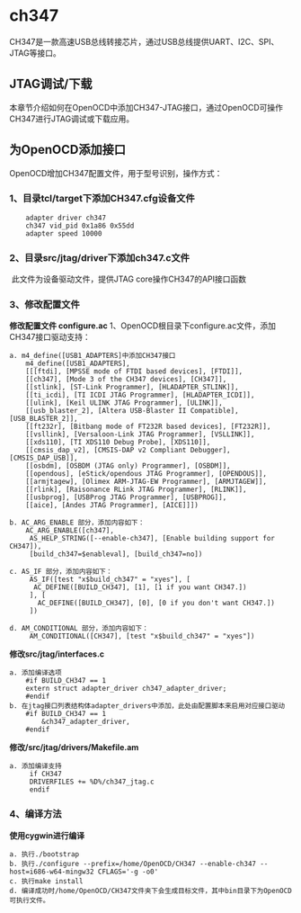 # ch347
CH347是一款高速USB总线转接芯片，通过USB总线提供UART、I2C、SPI、JTAG等接口。

## JTAG调试/下载

本章节介绍如何在OpenOCD中添加CH347-JTAG接口，通过OpenOCD可操作CH347进行JTAG调试或下载应用。

## 为OpenOCD添加接口

OpenOCD增加CH347配置文件，用于型号识别，操作方式：

### 1、目录tcl/target下添加CH347.cfg设备文件

```
    adapter driver ch347
    ch347 vid_pid 0x1a86 0x55dd 
    adapter speed 10000
```



### 2、目录src/jtag/driver下添加ch347.c文件

​		此文件为设备驱动文件，提供JTAG core操作CH347的API接口函数

### 3、修改配置文件

**修改配置文件 configure.ac**
1、OpenOCD根目录下configure.ac文件，添加CH347接口驱动支持：

    a. m4_define([USB1_ADAPTERS]中添加CH347接口
        m4_define([USB1_ADAPTERS],
        [[[ftdi], [MPSSE mode of FTDI based devices], [FTDI]],
        [[ch347], [Mode 3 of the CH347 devices], [CH347]],
        [[stlink], [ST-Link Programmer], [HLADAPTER_STLINK]],
        [[ti_icdi], [TI ICDI JTAG Programmer], [HLADAPTER_ICDI]],
        [[ulink], [Keil ULINK JTAG Programmer], [ULINK]],
        [[usb_blaster_2], [Altera USB-Blaster II Compatible], [USB_BLASTER_2]],
        [[ft232r], [Bitbang mode of FT232R based devices], [FT232R]],
        [[vsllink], [Versaloon-Link JTAG Programmer], [VSLLINK]],
        [[xds110], [TI XDS110 Debug Probe], [XDS110]],
        [[cmsis_dap_v2], [CMSIS-DAP v2 Compliant Debugger], [CMSIS_DAP_USB]],
        [[osbdm], [OSBDM (JTAG only) Programmer], [OSBDM]],
        [[opendous], [eStick/opendous JTAG Programmer], [OPENDOUS]],
        [[armjtagew], [Olimex ARM-JTAG-EW Programmer], [ARMJTAGEW]],
        [[rlink], [Raisonance RLink JTAG Programmer], [RLINK]],
        [[usbprog], [USBProg JTAG Programmer], [USBPROG]],
        [[aice], [Andes JTAG Programmer], [AICE]]])
    
    b. AC_ARG_ENABLE 部分，添加内容如下：
        AC_ARG_ENABLE([ch347],
         AS_HELP_STRING([--enable-ch347], [Enable building support for CH347]),
         [build_ch347=$enableval], [build_ch347=no])
    
    c. AS_IF 部分，添加内容如下：
         AS_IF([test "x$build_ch347" = "xyes"], [
          AC_DEFINE([BUILD_CH347], [1], [1 if you want CH347.])
         ], [
           AC_DEFINE([BUILD_CH347], [0], [0 if you don't want CH347.])
         ])
    
    d. AM_CONDITIONAL 部分，添加内容如下：
         AM_CONDITIONAL([CH347], [test "x$build_ch347" = "xyes"])

**修改src/jtag/interfaces.c**

    a. 添加编译选项
        #if BUILD_CH347 == 1
        extern struct adapter_driver ch347_adapter_driver;
        #endif
    b. 在jtag接口列表结构体adapter_drivers中添加，此处由配置脚本来启用对应接口驱动
        #if BUILD_CH347 == 1
        	&ch347_adapter_driver,
        #endif

**修改/src/jtag/drivers/Makefile.am**

```
a. 添加编译支持
     if CH347
     DRIVERFILES += %D%/ch347_jtag.c
     endif
```

### 4、编译方法

**使用cygwin进行编译**

```
a. 执行./bootstrap
b. 执行./configure --prefix=/home/OpenOCD/CH347 --enable-ch347 --host=i686-w64-mingw32 CFLAGS='-g -o0'
c. 执行make install
d. 编译成功时/home/OpenOCD/CH347文件夹下会生成目标文件，其中bin目录下为OpenOCD可执行文件。
```

